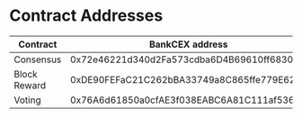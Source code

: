 # Contract Addresses

| Contract     | BankCEX address                               | BankCEX Testnet address                      |
| ------------ | ------------------------------------------- | ------------------------------------------ |
| Consensus    | 0x72e46221d340d2Fa573cdba6D4B69610ff683079  | 0x8aA4e4fDdfDb7A58985128a2B06f1514376c6292 |
| Block Reward | 0xDE90FEFaC21C262bBA33749a8C865ffe779E6218  | 0x902591c261ce07622a793Cc097B6135593b66017 |
| Voting       | 0x76A6d61850a0cfAE3f038EABC6A81C111af53620  | 0xAB2438628E9aC51D1c2297e90aa7d8C3fB436e75 |
